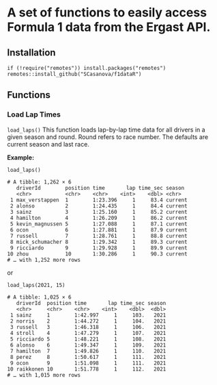 # A set of functions to easily access Formula 1 data from the Ergast API.

## Installation

```{r eval = FALSE}
if (!require("remotes")) install.packages("remotes")
remotes::install_github("SCasanova/f1dataR")
```


## Functions

### Load Lap Times
`load_laps()`
This function loads lap-by-lap time data for all drivers in a given season
and round. Round refers to race number. The defaults are current season and last race.

**Example:**
```{r}
load_laps()

# A tibble: 1,262 × 6
   driverId        position time       lap time_sec season 
   <chr>           <chr>    <chr>    <int>    <dbl> <chr>  
 1 max_verstappen  1        1:23.396     1     83.4 current
 2 alonso          2        1:24.435     1     84.4 current
 3 sainz           3        1:25.160     1     85.2 current
 4 hamilton        4        1:26.209     1     86.2 current
 5 kevin_magnussen 5        1:27.088     1     87.1 current
 6 ocon            6        1:27.881     1     87.9 current
 7 russell         7        1:28.761     1     88.8 current
 8 mick_schumacher 8        1:29.342     1     89.3 current
 9 ricciardo       9        1:29.928     1     89.9 current
10 zhou            10       1:30.286     1     90.3 current
# … with 1,252 more rows
```

or

```{r}
load_laps(2021, 15)

# A tibble: 1,025 × 6
   driverId  position time       lap time_sec season
   <chr>     <chr>    <chr>    <int>    <dbl>  <dbl>
 1 sainz     1        1:42.997     1     103.   2021
 2 norris    2        1:44.272     1     104.   2021
 3 russell   3        1:46.318     1     106.   2021
 4 stroll    4        1:47.279     1     107.   2021
 5 ricciardo 5        1:48.221     1     108.   2021
 6 alonso    6        1:49.347     1     109.   2021
 7 hamilton  7        1:49.826     1     110.   2021
 8 perez     8        1:50.617     1     111.   2021
 9 ocon      9        1:51.098     1     111.   2021
10 raikkonen 10       1:51.778     1     112.   2021
# … with 1,015 more rows
```


